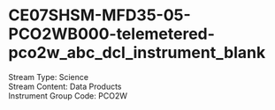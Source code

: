 # CE07SHSM-MFD35-05-PCO2WB000-telemetered-pco2w_abc_dcl_instrument_blank

Stream Type: Science<br>
Stream Content: Data Products<br>
Instrument Group Code: PCO2W<br>
